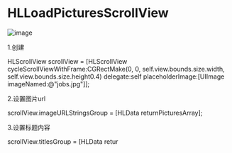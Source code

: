 # HLLoadPicturesScrollView

![image](https://github.com/CodeOrCold/HLLoadPicturesScrollView/raw/master/HLLoadPicture/show.png)

1.创建

HLScrollView scrollView = [HLScrollView cycleScrollViewWithFrame:CGRectMake(0, 0, self.view.bounds.size.width, self.view.bounds.size.height0.4) delegate:self placeholderImage:[UIImage imageNamed:@"jobs.jpg"]];

2.设置图片url

scrollView.imageURLStringsGroup = [HLData returnPicturesArray];

3.设置标题内容

scrollView.titlesGroup = [HLData retur
